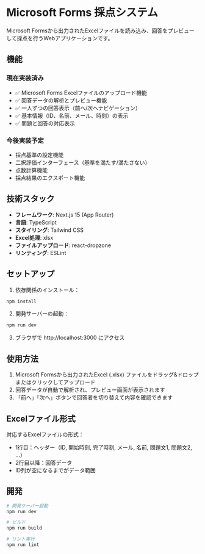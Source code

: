 # Microsoft Forms 採点システム

Microsoft Formsから出力されたExcelファイルを読み込み、回答をプレビューして採点を行うWebアプリケーションです。

## 機能

### 現在実装済み
- ✅ Microsoft Forms Excelファイルのアップロード機能
- ✅ 回答データの解析とプレビュー機能
- ✅ 一人ずつの回答表示（前へ/次へナビゲーション）
- ✅ 基本情報（ID、名前、メール、時刻）の表示
- ✅ 問題と回答の対応表示

### 今後実装予定
- 採点基準の設定機能
- 二択評価インターフェース（基準を満たす/満たさない）
- 点数計算機能
- 採点結果のエクスポート機能

## 技術スタック

- **フレームワーク**: Next.js 15 (App Router)
- **言語**: TypeScript
- **スタイリング**: Tailwind CSS
- **Excel処理**: xlsx
- **ファイルアップロード**: react-dropzone
- **リンティング**: ESLint

## セットアップ

1. 依存関係のインストール：
```bash
npm install
```

2. 開発サーバーの起動：
```bash
npm run dev
```

3. ブラウザで http://localhost:3000 にアクセス

## 使用方法

1. Microsoft Formsから出力されたExcel (.xlsx) ファイルをドラッグ&ドロップまたはクリックしてアップロード
2. 回答データが自動で解析され、プレビュー画面が表示されます
3. 「前へ」「次へ」ボタンで回答者を切り替えて内容を確認できます

## Excelファイル形式

対応するExcelファイルの形式：
- 1行目：ヘッダー（ID, 開始時刻, 完了時刻, メール, 名前, 問題文1, 問題文2, ...）
- 2行目以降：回答データ
- ID列が空になるまでがデータ範囲

## 開発

```bash
# 開発サーバー起動
npm run dev

# ビルド
npm run build

# リント実行
npm run lint
```
